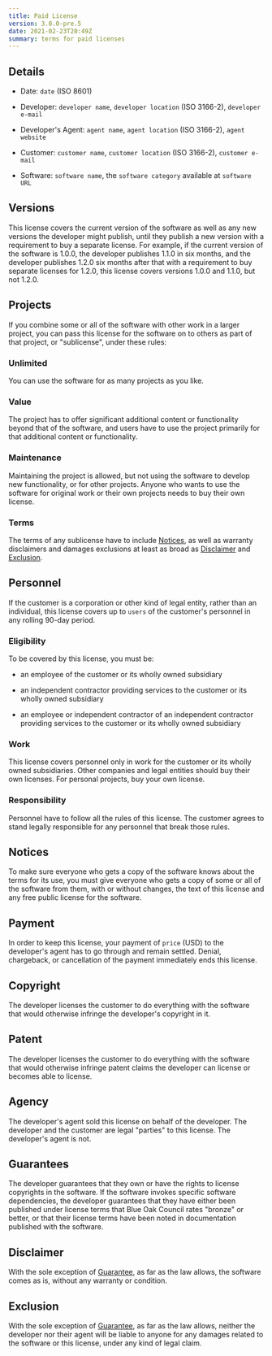 ```yaml
---
title: Paid License
version: 3.0.0-pre.5
date: 2021-02-23T20:49Z
summary: terms for paid licenses
---
```


## Details

- Date: `date` (ISO 8601)

- Developer: `developer name`, `developer location` (ISO 3166-2), `developer e-mail`

- Developer's Agent: `agent name`, `agent location` (ISO 3166-2), `agent website`

- Customer: `customer name`, `customer location` (ISO 3166-2), `customer e-mail`

- Software: `software name`, the `software category` available at `software URL`

## Versions

This license covers the current version of the software as well as any new versions the developer might publish, until they publish a new version with a requirement to buy a separate license.  For example, if the current version of the software is 1.0.0, the developer publishes 1.1.0 in six months, and the developer publishes 1.2.0 six months after that with a requirement to buy separate licenses for 1.2.0, this license covers versions 1.0.0 and 1.1.0, but not 1.2.0.

## Projects

If you combine some or all of the software with other work in a larger project, you can pass this license for the software on to others as part of that project, or "sublicense", under these rules:

### Unlimited

You can use the software for as many projects as you like.

### Value

The project has to offer significant additional content or functionality beyond that of the software, and users have to use the project primarily for that additional content or functionality.

### Maintenance

Maintaining the project is allowed, but not using the software to develop new functionality, or for other projects.  Anyone who wants to use the software for original work or their own projects needs to buy their own license.

### Terms

The terms of any sublicense have to include [Notices](#notices), as well as warranty disclaimers and damages exclusions at least as broad as [Disclaimer](#disclaimer) and [Exclusion](#exclusion).

## Personnel

If the customer is a corporation or other kind of legal entity, rather than an individual, this license covers up to `users` of the customer's personnel in any rolling 90-day period.

### Eligibility

To be covered by this license, you must be:

- an employee of the customer or its wholly owned subsidiary

- an independent contractor providing services to the customer or its wholly owned subsidiary

- an employee or independent contractor of an independent contractor providing services to the customer or its wholly owned subsidiary

### Work

This license covers personnel only in work for the customer or its wholly owned subsidiaries.  Other companies and legal entities should buy their own licenses.  For personal projects, buy your own license.  

### Responsibility

Personnel have to follow all the rules of this license.  The customer agrees to stand legally responsible for any personnel that break those rules.

## Notices

To make sure everyone who gets a copy of the software knows about the terms for its use, you must give everyone who gets a copy of some or all of the software from them, with or without changes, the text of this license and any free public license for the software.

## Payment

In order to keep this license, your payment of `price` (USD) to the developer's agent has to go through and remain settled.  Denial, chargeback, or cancellation of the payment immediately ends this license.

## Copyright

The developer licenses the customer to do everything with the software that would otherwise infringe the developer's copyright in it.

## Patent

The developer licenses the customer to do everything with the software that would otherwise infringe patent claims the developer can license or becomes able to license.

## Agency

The developer's agent sold this license on behalf of the developer.  The developer and the customer are legal "parties" to this license.  The developer's agent is not.

## Guarantees

The developer guarantees that they own or have the rights to license copyrights in the software.  If the software invokes specific software dependencies, the developer guarantees that they have either been published under license terms that Blue Oak Council rates "bronze" or better, or that their license terms have been noted in documentation published with the software.

## Disclaimer

<span class="conspicuous" markdown="1">With the sole exception of [Guarantee](#guarantee), as far as the law allows, the software comes as is, without any warranty or condition.</span>

## Exclusion

<span class="conspicuous" markdown="1">With the sole exception of [Guarantee](#guarantee), as far as the law allows, neither the developer nor their agent will be liable to anyone for any damages related to the software or this license, under any kind of legal claim.</span>

